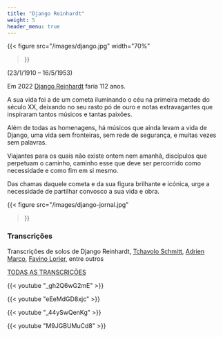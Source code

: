 ```yaml
---
title: "Django Reinhardt"
weight: 5
header_menu: true
---
```



{{< figure
  src="/images/django.jpg"
  width="70%"  
>}}

(23/1/1910 – 16/5/1953)

Em 2022 [Django Reinhardt](https://www.youtube.com/playlist?list=PLZuNNR4pPR_4ERg4vJqYtFfmLon_91bSa) faria 112 anos.

A sua vida foi a de um cometa iluminando o céu na primeira metade do século XX, deixando no seu rasto pó de ouro e notas extravagantes que inspiraram tantos músicos e tantas paixões.

Além de todas as homenagens, há músicos que ainda levam a vida de Django, uma vida sem fronteiras, sem rede de segurança, e muitas vezes sem palavras.

Viajantes para os quais não existe ontem nem amanhã, discípulos que perpetuam o caminho, caminho esse que deve ser percorrido como necessidade e como fim em si mesmo.

Das chamas daquele cometa e da sua figura brilhante e icónica, urge a necessidade de partilhar convosco a sua vida e obra. 

{{< figure
  src="/images/django-jornal.jpg"
>}}


### Transcrições

Transcrições de solos de Django Reinhardt, [Tchavolo Schmitt](https://youtu.be/_44ySwQenKg), [Adrien Marco](https://www.instagram.com/p/CRHMKP1ipPx/), [Favino Lorier](https://www.instagram.com/p/C_6AXK8s5Vs/), entre outros

[TODAS AS TRANSCRIÇÕES](https://www.youtube.com/playlist?list=PLZuNNR4pPR_4ERg4vJqYtFfmLon_91bSa)

{{< youtube "_gh2Q6wG2mE" >}}

{{< youtube "eEeMdGD8xjc" >}}

{{< youtube "_44ySwQenKg" >}}

{{< youtube "M9JGBUMuCd8" >}}



